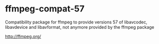 # ffmpeg-compat-57

Compatibility package for ffmpeg to provide versions 57 of libavcodec, libavdevice and libavformat, not anymore provided by the ffmpeg package

http://ffmpeg.org/